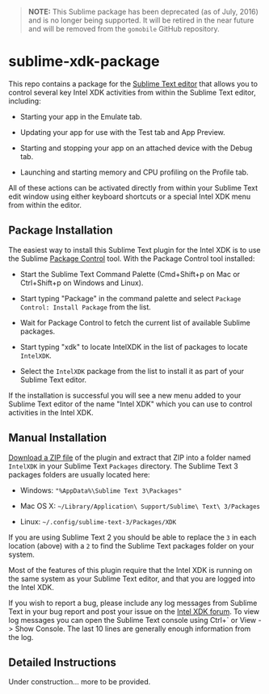 > **NOTE:** This Sublime package has been deprecated (as of July, 2016) 
> and is no longer being supported. It will be retired in the near future
> and will be removed from the `gomobile` GitHub repository.

sublime-xdk-package
===================
 
This repo contains a package for the [Sublime Text
editor](<http://www.sublimetext.com>) that allows you to control several key
Intel XDK activities from within the Sublime Text editor, including:
 
-   Starting your app in the Emulate tab.
 
-   Updating your app for use with the Test tab and App Preview.
 
-   Starting and stopping your app on an attached device with the Debug tab.
 
-   Launching and starting memory and CPU profiling on the Profile tab.
 
All of these actions can be activated directly from within your Sublime Text
edit window using either keyboard shortcuts or a special Intel XDK menu from
within the editor.
 
Package Installation
--------------------
 
The easiest way to install this Sublime Text plugin for the Intel XDK is to use
the Sublime [Package Control](<https://sublime.wbond.net/installation>) tool.
With the Package Control tool installed:
 
-   Start the Sublime Text Command Palette (Cmd+Shift+p on Mac or Ctrl+Shift+p
    on Windows and Linux).
 
-   Start typing "Package" in the command palette and select `Package Control:
    Install Package` from the list.
 
-   Wait for Package Control to fetch the current list of available Sublime
    packages.
 
-   Start typing "xdk" to locate IntelXDK in the list of packages to locate
    `IntelXDK`.
 
-   Select the `IntelXDK` package from the list to install it as part of your
    Sublime Text editor.
 
If the installation is successful you will see a new menu added to your Sublime
Text editor of the name "Intel XDK" which you can use to control activities in
the Intel XDK.
 
Manual Installation
-------------------
 
[Download a ZIP
file](<https://github.com/gomobile/sublime-xdk-package/archive/master.zip>) of
the plugin and extract that ZIP into a folder named `IntelXDK` in your Sublime
Text `Packages` directory. The Sublime Text 3 packages folders are usually
located here:
 
-   Windows:
    `"%AppData%\Sublime Text 3\Packages"`
 
-   Mac OS X:
    `~/Library/Application\ Support/Sublime\ Text\ 3/Packages`
 
-   Linux:
    `~/.config/sublime-text-3/Packages/XDK`
 
If you are using Sublime Text 2 you should be able to replace the `3` in each
location (above) with a `2` to find the Sublime Text packages folder on your
system.
 
Most of the features of this plugin require that the Intel XDK is running on the
same system as your Sublime Text editor, and that you are logged into the Intel
XDK.
 
If you wish to report a bug, please include any log messages from Sublime Text
in your bug report and post your issue on the [Intel XDK
forum](<http://software.intel.com/en-us/forums/intel-xdk>). To view log messages
you can open the Sublime Text console using Ctrl+\` or View -\> Show Console.
The last 10 lines are generally enough information from the log.
 
Detailed Instructions
---------------------
 
Under construction… more to be provided.
 

